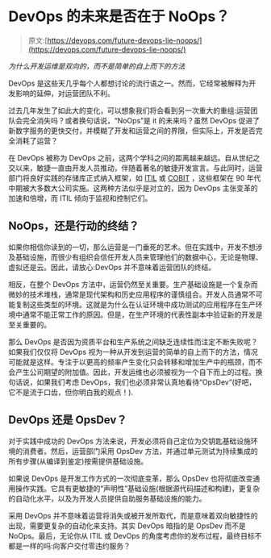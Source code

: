 # DevOps 的未来是否在于 NoOps？

> 原文:[https://devops.com/future-devops-lie-noops/](https://devops.com/future-devops-lie-noops/)

*为什么开发运维是双向的，而不是简单的自上而下的方法*

DevOps 是这些天几乎每个人都想讨论的流行语之一。然而，它经常被解释为开发影响的延伸，对运营团队不利。

过去几年发生了如此大的变化，可以想象我们将会看到另一次重大的重组:运营团队会完全消失吗？或者换句话说，“NoOps”是 it 的未来吗？虽然 DevOps 促进了新数字服务的更快交付，并模糊了开发和运营之间的界限，但实际上，开发是否完全消耗了运营？

在 DevOps 被称为 DevOps 之前，这两个学科之间的距离越来越远。自从世纪之交以来，敏捷一直由开发人员推动，伴随着著名的敏捷开发宣言。与此同时，运营部门将良好实践的存储库正式纳入框架，如 [ITIL](https://en.wikipedia.org/wiki/ITIL) 或 [COBIT](https://en.wikipedia.org/wiki/COBIT) ，这些框架在 90 年代中期被大多数大公司实施。这两种方法似乎是对立的，因为 DevOps 主张变革的加速和倍增，而 ITIL 倾向于监视和控制它们。

## NoOps，还是行动的终结？

如果你相信你读到的一切，那么运营是一门垂死的艺术。但在实践中，开发不想涉及基础设施，而很少有组织会信任开发人员来管理他们的数据中心，无论是物理、虚拟还是云。因此，请放心:DevOps 并不意味着运营团队的终结。

相反，在整个 DevOps 方法中，运营仍然至关重要。生产基础设施是一个复杂而微妙的技术堆栈，通常是现代架构和历史应用程序的谨慎组合。开发人员通常不可能复制这些类型的环境。这就是为什么在认证环境中成功测试的应用程序在生产环境中通常不能正常工作的原因。但是，在生产环境的代表性副本中验证新的开发是至关重要的。

那么 DevOps 是否因为资质平台和生产系统之间缺乏连续性而注定不断失败呢？如果我们仅仅将 DevOps 视为一种从开发到运营的简单的自上而下的方法，情况可能就是这样。专注于以更高的频率产生变化只会转移和增加生产中的瓶颈，而不会产生公司期望的附加值。因此，开发运维也必须被视为一个自下而上的过程。换句话说，如果我们考虑 DevOps，我们也必须非常认真地看待“OpsDev”(好吧，它不是流于口齿，但你明白我的观点！).

## DevOps 还是 OpsDev？

对于实践中成功的 DevOps 方法来说，开发必须将自己定位为交钥匙基础设施环境的消费者。然后，运营部门采用 OpsDev 方法，并通过单元测试为持续集成的所有步骤(从编译到鉴定)按需提供基础设施。

如果说 DevOps 是开发工作方式的一次彻底变革，那么 OpsDev 也将彻底改变通用操作实践。它具有更敏捷的“声明性”基础设施(根据源代码描述和构建)，更复杂的自动化水平，以及为开发人员提供自助服务基础设施的能力。

采用 DevOps 并不意味着运营将消失或被开发所取代，而是意味着双向敏捷性的出现，需要更复杂的自动化来支持。其实 DevOps 暗指的是 OpsDev 而不是 NoOps。最后，无论你从 ITIL 或 DevOps 的角度考虑你的发布过程，最终目标不都是一样的吗:向客户交付零违约服务？